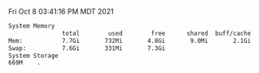 Fri Oct  8 03:41:16 PM MDT 2021
```bash
System Memory
               total        used        free      shared  buff/cache   available
Mem:           7.7Gi       732Mi       4.8Gi       9.0Mi       2.1Gi       6.6Gi
Swap:          7.6Gi       331Mi       7.3Gi
System Storage
669M	.
```
